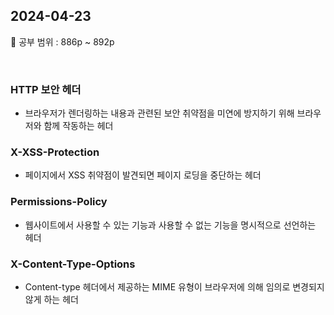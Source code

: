 ## 2024-04-23

📖 공부 범위 : 886p ~ 892p

<br/>

### HTTP 보안 헤더

- 브라우저가 렌더링하는 내용과 관련된 보안 취약점을 미연에 방지하기 위해 브라우저와 함께 작동하는 헤더

### X-XSS-Protection

- 페이지에서 XSS 취약점이 발견되면 페이지 로딩을 중단하는 헤더

### Permissions-Policy

- 웹사이트에서 사용할 수 있는 기능과 사용할 수 없는 기능을 명시적으로 선언하는 헤더

### X-Content-Type-Options

- Content-type 헤더에서 제공하는 MIME 유형이 브라우저에 의해 임의로 변경되지 않게 하는 헤더

